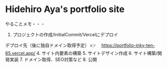 # Hidehiro Aya's portfolio site

やることメモ・・・

1. プロジェクトの作成/InitialCommit/Vercelにデプロイ 

デプロイ先（後に独自ドメイン取得予定） 👉 　https://portfolio-inky-ten-65.vercel.app/
4. サイト内要素の構築
5. サイトデザイン作成
6. サイト構築/開発実装
7. ドメイン取得、SEO対策など
8. 公開
